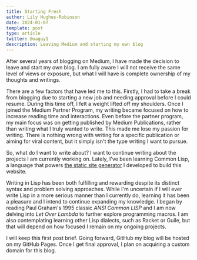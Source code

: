```yaml
---
title: Starting Fresh
author: Lily Hughes-Robinson
date: 2024-01-07
template: post
type: article
twitter: @oaguy1
description: Leaving Medium and starting my own blog
---
```


After several years of blogging on Medium, I have made the decision to leave and start my own blog. I am fully aware I will not receive the same level of views or exposure, but what I will have is complete ownership of my thoughts and writings.

There are a few factors that have led me to this. Firstly, I had to take a break from blogging due to starting a new job and needing approval before I could resume. During this time off, I felt a weight lifted off my shoulders. Once I joined the Medium Partner Program, my writing became focused on how to increase reading time and interactions. Even before the partner program, my main focus was on getting  published by Medium Publications, rather than writing what I truly wanted to write. This made me lose my passion for writing. There is nothing wrong with writing for a specific publication or aiming for viral content, but it simply isn't the type  writing I want to pursue.

So, what do I want to write about? I want to continue writing about the projects I am currently working on. Lately, I've been learning Common Lisp, a language that powers [the static site generator](https://github.com/oaguy1/cl-yassg) I developed to build this website.

Writing in Lisp has been both fulfilling and rewarding despite its distinct syntax and problem solving approaches. While I'm uncertain if I will ever write Lisp in a more serious manner than I currently do, learning it has been a pleasure and I intend to continue expanding my knowledge. I began by reading Paul Graham's 1995 classic *ANSI Common LISP* and I am now delving into  *Let Over Lambda* to further explore programming macros. I am also contemplating learning other Lisp dialects, such as Racket or Guile, but that will depend on how focused I remain on my ongoing projects.

I will keep this first post brief. Going forward, GitHub my blog will be hosted on my GitHub Pages. Once I get final approval, I plan on acquiring a custom domain for this blog.
